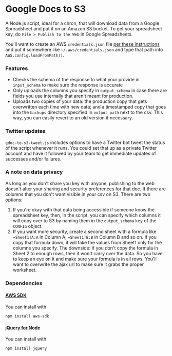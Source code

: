 # Google Docs to S3

A Node.js script, ideal for a chron, that will download data from a Google Spreadsheet and put it on an Amazon S3 bucket. To get your spreadsheet key, do `File > Publish to the Web` in Google Spreadsheets.

You'll want to create an AWS `credentials.json` file [per these instructions](http://docs.aws.amazon.com/AWSJavaScriptSDK/guide/configuring.html) and put it somewhere like `~/.aws/credentials.json` and type that path into <code>AWS.config.loadFromPath()</code>.

### Features
* Checks the schema of the response to what your provide in ``input_schema`` to make sure the response is accurate
* Only uploads the columns you specify in ``output_schema`` in case there are fields you use internally that aren't meant for production.
* Uploads two copies of your data: the production copy that gets overwritten each time with new data; and a timestamped copy that goes into the ``backups`` directory specified in ``output_path`` next to the csv. This way, you can easily revert to an old version if necessary.

### Twitter updates
``gdoc-to-s3-tweet.js`` includes options to have a Twitter bot tweet the status of the script whenever it runs. You could set that up as a private Twitter account and have it followed by your team to get immediate updates of successes and/or failures.

### A note on data privacy
As long as you don't share you key with anyone, publishing to the web doesn't alter your sharing and security preferences for that doc. If there are columns that you don't want visible in your csv on S3. There are two options:

<ol>
  <li>If you're okay with that data being accessible if someone know the spreadsheet key, then, in the script, you can specify which columns it will copy over to S3 by naming them in the <code>output_schema</code> key of the <code>CONFIG</code> object.</li>
  <li>If you want more security, create a second sheet with a formula like <code>=Sheet1!A:A</code> in Column A, <code>=Sheet1!B:B</code> in Column B and so on. If you copy that formula down, it will take the values from Sheet1 only for the columns you specify. The downside: if you don't copy the formula in Sheet 2 to enough rows, then it won't carry over the data. So you have to keep an eye on it and make sure your formula is in all rows. You'll want to overwrite the ajax url to make sure it grabs the proper worksheet.</li>
</ol>

### Dependencies

#### [AWS SDK](http://aws.amazon.com/sdkfornodejs/)
You can install with
````
npm install aws-sdk
````

#### [jQuery for Node](https://github.com/coolaj86/node-jquery)
You can install with
````
npm install jquery
````
